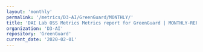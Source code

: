 ```yaml
---
layout: 'monthly'
permalink: '/metrics/D3-AI/GreenGuard/MONTHLY/'
title: 'DAI Lab OSS Metrics Metrics report for GreenGuard | MONTHLY-REPORT-2020-02-01'
organization: 'D3-AI'
repository: 'GreenGuard'
current_date: '2020-02-01'
---
```

